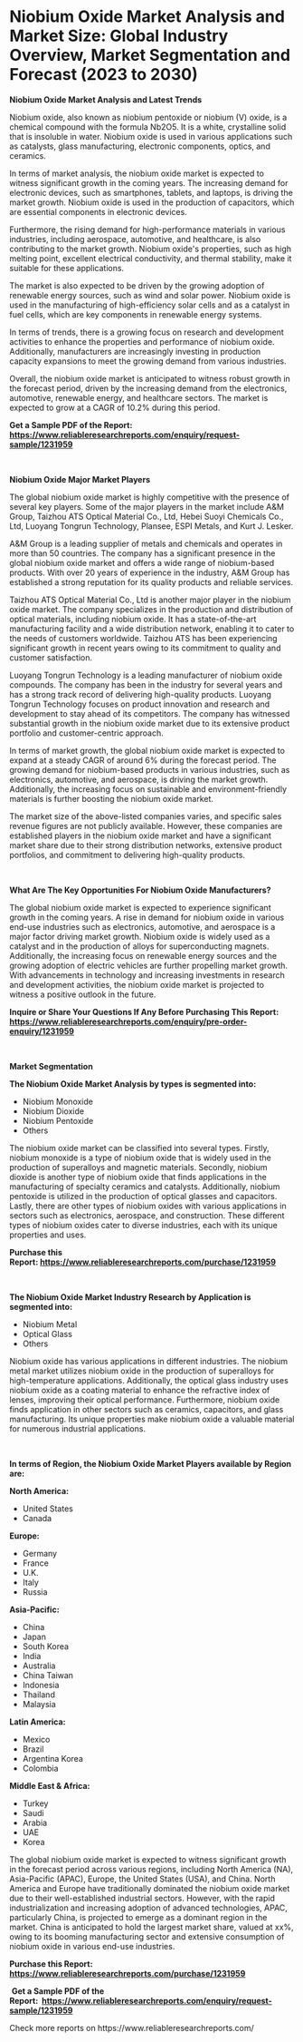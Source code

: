 <p><h1>Niobium Oxide Market Analysis and Market Size: Global Industry Overview, Market Segmentation and Forecast (2023 to 2030)</h1></p><p><strong>Niobium Oxide Market Analysis and Latest Trends</strong></p>
<p><p>Niobium oxide, also known as niobium pentoxide or niobium (V) oxide, is a chemical compound with the formula Nb2O5. It is a white, crystalline solid that is insoluble in water. Niobium oxide is used in various applications such as catalysts, glass manufacturing, electronic components, optics, and ceramics.</p><p>In terms of market analysis, the niobium oxide market is expected to witness significant growth in the coming years. The increasing demand for electronic devices, such as smartphones, tablets, and laptops, is driving the market growth. Niobium oxide is used in the production of capacitors, which are essential components in electronic devices.</p><p>Furthermore, the rising demand for high-performance materials in various industries, including aerospace, automotive, and healthcare, is also contributing to the market growth. Niobium oxide's properties, such as high melting point, excellent electrical conductivity, and thermal stability, make it suitable for these applications.</p><p>The market is also expected to be driven by the growing adoption of renewable energy sources, such as wind and solar power. Niobium oxide is used in the manufacturing of high-efficiency solar cells and as a catalyst in fuel cells, which are key components in renewable energy systems.</p><p>In terms of trends, there is a growing focus on research and development activities to enhance the properties and performance of niobium oxide. Additionally, manufacturers are increasingly investing in production capacity expansions to meet the growing demand from various industries.</p><p>Overall, the niobium oxide market is anticipated to witness robust growth in the forecast period, driven by the increasing demand from the electronics, automotive, renewable energy, and healthcare sectors. The market is expected to grow at a CAGR of 10.2% during this period.</p></p>
<p><strong>Get a Sample PDF of the Report:&nbsp; <a href="https://www.reliableresearchreports.com/enquiry/request-sample/1231959">https://www.reliableresearchreports.com/enquiry/request-sample/1231959</a></strong></p>
<p>&nbsp;</p>
<p><strong>Niobium Oxide Major Market Players</strong></p>
<p><p>The global niobium oxide market is highly competitive with the presence of several key players. Some of the major players in the market include A&M Group, Taizhou ATS Optical Material Co., Ltd, Hebei Suoyi Chemicals Co., Ltd, Luoyang Tongrun Technology, Plansee, ESPI Metals, and Kurt J. Lesker.</p><p>A&M Group is a leading supplier of metals and chemicals and operates in more than 50 countries. The company has a significant presence in the global niobium oxide market and offers a wide range of niobium-based products. With over 20 years of experience in the industry, A&M Group has established a strong reputation for its quality products and reliable services.</p><p>Taizhou ATS Optical Material Co., Ltd is another major player in the niobium oxide market. The company specializes in the production and distribution of optical materials, including niobium oxide. It has a state-of-the-art manufacturing facility and a wide distribution network, enabling it to cater to the needs of customers worldwide. Taizhou ATS has been experiencing significant growth in recent years owing to its commitment to quality and customer satisfaction.</p><p>Luoyang Tongrun Technology is a leading manufacturer of niobium oxide compounds. The company has been in the industry for several years and has a strong track record of delivering high-quality products. Luoyang Tongrun Technology focuses on product innovation and research and development to stay ahead of its competitors. The company has witnessed substantial growth in the niobium oxide market due to its extensive product portfolio and customer-centric approach.</p><p>In terms of market growth, the global niobium oxide market is expected to expand at a steady CAGR of around 6% during the forecast period. The growing demand for niobium-based products in various industries, such as electronics, automotive, and aerospace, is driving the market growth. Additionally, the increasing focus on sustainable and environment-friendly materials is further boosting the niobium oxide market.</p><p>The market size of the above-listed companies varies, and specific sales revenue figures are not publicly available. However, these companies are established players in the niobium oxide market and have a significant market share due to their strong distribution networks, extensive product portfolios, and commitment to delivering high-quality products.</p></p>
<p>&nbsp;</p>
<p><strong>What Are The Key Opportunities For Niobium Oxide Manufacturers?</strong></p>
<p><p>The global niobium oxide market is expected to experience significant growth in the coming years. A rise in demand for niobium oxide in various end-use industries such as electronics, automotive, and aerospace is a major factor driving market growth. Niobium oxide is widely used as a catalyst and in the production of alloys for superconducting magnets. Additionally, the increasing focus on renewable energy sources and the growing adoption of electric vehicles are further propelling market growth. With advancements in technology and increasing investments in research and development activities, the niobium oxide market is projected to witness a positive outlook in the future.</p></p>
<p><strong>Inquire or Share Your Questions If Any Before Purchasing This Report: <a href="https://www.reliableresearchreports.com/enquiry/pre-order-enquiry/1231959">https://www.reliableresearchreports.com/enquiry/pre-order-enquiry/1231959</a></strong></p>
<p>&nbsp;</p>
<p><strong>Market Segmentation</strong></p>
<p><strong>The Niobium Oxide Market Analysis by types is segmented into:</strong></p>
<p><ul><li>Niobium Monoxide</li><li>Niobium Dioxide</li><li>Niobium Pentoxide</li><li>Others</li></ul></p>
<p><p>The niobium oxide market can be classified into several types. Firstly, niobium monoxide is a type of niobium oxide that is widely used in the production of superalloys and magnetic materials. Secondly, niobium dioxide is another type of niobium oxide that finds applications in the manufacturing of specialty ceramics and catalysts. Additionally, niobium pentoxide is utilized in the production of optical glasses and capacitors. Lastly, there are other types of niobium oxides with various applications in sectors such as electronics, aerospace, and construction. These different types of niobium oxides cater to diverse industries, each with its unique properties and uses.</p></p>
<p><strong>Purchase this Report:&nbsp;<a href="https://www.reliableresearchreports.com/purchase/1231959">https://www.reliableresearchreports.com/purchase/1231959</a></strong></p>
<p>&nbsp;</p>
<p><strong>The Niobium Oxide Market Industry Research by Application is segmented into:</strong></p>
<p><ul><li>Niobium Metal</li><li>Optical Glass</li><li>Others</li></ul></p>
<p><p>Niobium oxide has various applications in different industries. The niobium metal market utilizes niobium oxide in the production of superalloys for high-temperature applications. Additionally, the optical glass industry uses niobium oxide as a coating material to enhance the refractive index of lenses, improving their optical performance. Furthermore, niobium oxide finds application in other sectors such as ceramics, capacitors, and glass manufacturing. Its unique properties make niobium oxide a valuable material for numerous industrial applications.</p></p>
<p>&nbsp;</p>
<p><strong>In terms of Region, the Niobium Oxide Market Players available by Region are:</strong></p>
<p>
    <p> <strong> North America: </strong>
        <ul>
            <li>United States</li>
            <li>Canada</li>
        </ul>
        </p> 
    <p> <strong> Europe: </strong>
        <ul>
            <li>Germany</li>
            <li>France</li>
            <li>U.K.</li>
            <li>Italy</li>
            <li>Russia</li>
        </ul>
        </p> 
    <p> <strong> Asia-Pacific: </strong>
        <ul>
            <li>China</li>
            <li>Japan</li>
            <li>South Korea</li>
            <li>India</li>
            <li>Australia</li>
            <li>China Taiwan</li>
            <li>Indonesia</li>
            <li>Thailand</li>
            <li>Malaysia</li>
        </ul>
        </p> 
    <p> <strong> Latin America: </strong>
        <ul>
            <li>Mexico</li>
            <li>Brazil</li>
            <li>Argentina Korea</li>
            <li>Colombia</li>
        </ul>
        </p> 
    <p> <strong> Middle East & Africa: </strong>
        <ul>
            <li>Turkey</li>
            <li>Saudi</li>
            <li>Arabia</li>
            <li>UAE</li>
            <li>Korea</li>
        </ul>
    </p>
    </p>
<p><p>The global niobium oxide market is expected to witness significant growth in the forecast period across various regions, including North America (NA), Asia-Pacific (APAC), Europe, the United States (USA), and China. North America and Europe have traditionally dominated the niobium oxide market due to their well-established industrial sectors. However, with the rapid industrialization and increasing adoption of advanced technologies, APAC, particularly China, is projected to emerge as a dominant region in the market. China is anticipated to hold the largest market share, valued at xx%, owing to its booming manufacturing sector and extensive consumption of niobium oxide in various end-use industries.</p></p>
<p><strong>Purchase this Report: <a href="https://www.reliableresearchreports.com/purchase/1231959">https://www.reliableresearchreports.com/purchase/1231959</a></strong></p>
<p>&nbsp;<strong>Get a Sample PDF of the Report:&nbsp;&nbsp;<a href="https://www.reliableresearchreports.com/enquiry/request-sample/1231959">https://www.reliableresearchreports.com/enquiry/request-sample/1231959</a></strong></p>
<p><strong></strong></p>
<p>Check more reports on https://www.reliableresearchreports.com/</p>